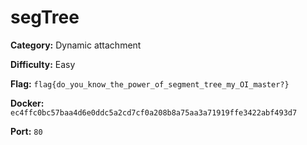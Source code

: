 # segTree

**Category:** Dynamic attachment

**Difficulty:** Easy

**Flag:** `flag{do_you_know_the_power_of_segment_tree_my_OI_master?}`

**Docker:** `ec4ffc0bc57baa4d6e0ddc5a2cd7cf0a208b8a75aa3a71919ffe3422abf493d7`

**Port:** `80`
